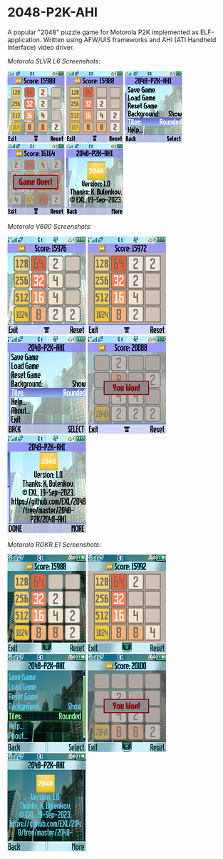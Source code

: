 2048-P2K-AHI
============

A popular "2048" puzzle game for Motorola P2K implemented as ELF-application. Written using AFW/UIS frameworks and AHI (ATI Handheld Interface) video driver.

*Motorola SLVR L6 Screenshots:*

![2048-AHI Motorola SLVR L6 Screenshot 1](../../image/2048-AHI-L6-Screenshot1.png) ![2048-AHI Motorola SLVR L6 Screenshot 2](../../image/2048-AHI-L6-Screenshot2.png) ![2048-AHI Motorola SLVR L6 Screenshot 3](../../image/2048-AHI-L6-Screenshot3.png) ![2048-AHI Motorola SLVR L6 Screenshot 4](../../image/2048-AHI-L6-Screenshot4.png) ![2048-AHI Motorola SLVR L6 Screenshot 5](../../image/2048-AHI-L6-Screenshot5.png)

*Motorola V600 Screenshots:*

![2048-AHI Motorola V600 Screenshot 1](../../image/2048-AHI-V600-Screenshot1.png) ![2048-AHI Motorola V600 Screenshot 2](../../image/2048-AHI-V600-Screenshot2.png) ![2048-AHI Motorola V600 Screenshot 3](../../image/2048-AHI-V600-Screenshot3.png) ![2048-AHI Motorola V600 Screenshot 4](../../image/2048-AHI-V600-Screenshot4.png) ![2048-AHI Motorola V600 Screenshot 5](../../image/2048-AHI-V600-Screenshot5.png)

*Motorola ROKR E1 Screenshots:*

![2048-AHI Motorola ROKR E1 Screenshot 1](../../image/2048-AHI-E1-Screenshot1.png) ![2048-AHI Motorola ROKR E1 Screenshot 2](../../image/2048-AHI-E1-Screenshot2.png) ![2048-AHI Motorola ROKR E1 Screenshot 3](../../image/2048-AHI-E1-Screenshot3.png) ![2048-AHI Motorola ROKR E1 Screenshot 4](../../image/2048-AHI-E1-Screenshot4.png) ![2048-AHI Motorola ROKR E1 Screenshot 5](../../image/2048-AHI-E1-Screenshot5.png)
